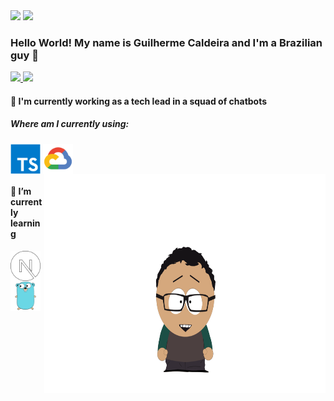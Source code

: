<div>
  <a align="center" href="https://www.instagram.com/guilhermecaldeira2/" target="_blank"><img src="https://img.shields.io/badge/Instagram-E4405F?style=for-the-badge&logo=instagram&logoColor=white" target="_blank"></a>
  <a align="center" href="https://www.linkedin.com/in/guilherme-caldeira-godoy/" target="_blank"><img src="https://img.shields.io/badge/LinkedIn-0077B5?style=for-the-badge&logo=linkedin&logoColor=white" target="_blank"></a>
<div>

### Hello World! My name is Guilherme Caldeira and I'm a Brazilian guy 👋

<div>
  <a href="https://beacons.page/guilhermecaldeira2">
    <img height="180em" src="https://github-readme-stats.vercel.app/api?username=guilhermecaldeira2&show_icons=true&theme=highcontrast&include_all_commits=true&count_private=true"/>
    <img height="180em" src="https://github-readme-stats.vercel.app/api/top-langs/?username=guilhermecaldeira2&layout=compact&langs_count=16&theme=highcontrast"/>
  </a>
</div>
  
#### 🤖 I'm currently working as a tech lead in a squad of chatbots
##### Where am I currently using:
<div>
  <img align="center" alt="Typescript" height="48" width="48" src="https://github.com/devicons/devicon/blob/master/icons/typescript/typescript-original.svg">
  <img align="center" alt="Google Cloud" height="48" width="48" src="https://github.com/devicons/devicon/blob/master/icons/googlecloud/googlecloud-original.svg">
  <img align="right" alt="Avatar" height="350" width="450" src="https://github.com/guilhermecaldeira2/guilhermecaldeira2/blob/main/avatar.png">
</div>

#### 🧐 I’m currently learning
<div>
  <img align="center" alt="NextJS" height="48" width="48" src="https://github.com/devicons/devicon/blob/master/icons/nextjs/nextjs-line.svg">
  <img align="center" alt="Golang" height="48" width="48" src="https://github.com/devicons/devicon/blob/master/icons/go/go-original.svg">
</div>

